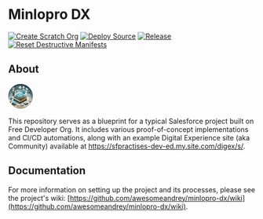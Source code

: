 # Minlopro DX

<span>[![Create Scratch Org](https://github.com/awesomeandrey/minlopro-dx/actions/workflows/create_scratch_org.yml/badge.svg)](https://github.com/awesomeandrey/minlopro-dx/actions/workflows/create_scratch_org.yml)</span>
<span>[![Deploy Source](https://github.com/awesomeandrey/minlopro-dx/actions/workflows/develop_workflow.yml/badge.svg)](https://github.com/awesomeandrey/minlopro-dx/actions/workflows/develop_workflow.yml)</span>
<span>[![Release](https://github.com/awesomeandrey/minlopro-dx/actions/workflows/release_workflow.yml/badge.svg?branch=main)](https://github.com/awesomeandrey/minlopro-dx/actions/workflows/release_workflow.yml)</span>
<span>[![Reset Destructive Manifests](https://github.com/awesomeandrey/minlopro-dx/actions/workflows/reset_destructive_manifests.yml/badge.svg)](https://github.com/awesomeandrey/minlopro-dx/actions/workflows/reset_destructive_manifests.yml)</span>

## About

<img src="assets/images/MinloproAppLogoMin.png" alt="Minlopro" width="50">

This repository serves as a blueprint for a typical Salesforce project built on Free Developer Org.
It includes various proof-of-concept implementations and CI/CD automations,
along with an example Digital Experience site (aka Community) available at https://sfpractises-dev-ed.my.site.com/digex/s/.

## Documentation

For more information on setting up the project and its processes, please see the project's wiki: [https://github.com/awesomeandrey/minlopro-dx/wiki](https://github.com/awesomeandrey/minlopro-dx/wiki).
